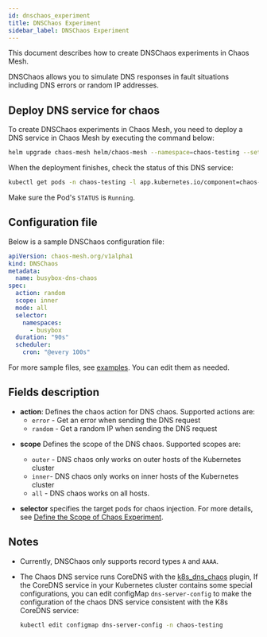 ```yaml
---
id: dnschaos_experiment
title: DNSChaos Experiment
sidebar_label: DNSChaos Experiment
---
```


This document describes how to create DNSChaos experiments in Chaos Mesh.

DNSChaos allows you to simulate DNS responses in fault situations including DNS errors or random IP addresses.

## Deploy DNS service for chaos

To create DNSChaos experiments in Chaos Mesh, you need to deploy a DNS service in Chaos Mesh by executing the command below:

```bash
helm upgrade chaos-mesh helm/chaos-mesh --namespace=chaos-testing --set dnsServer.create=true
```

When the deployment finishes, check the status of this DNS service:

```bash
kubectl get pods -n chaos-testing -l app.kubernetes.io/component=chaos-dns-server
```

Make sure the Pod's `STATUS` is `Running`.

## Configuration file

Below is a sample DNSChaos configuration file:

```yaml
apiVersion: chaos-mesh.org/v1alpha1
kind: DNSChaos
metadata:
  name: busybox-dns-chaos
spec:
  action: random
  scope: inner
  mode: all
  selector:
    namespaces:
      - busybox
  duration: "90s"
  scheduler:
    cron: "@every 100s"
```

For more sample files, see [examples](https://github.com/chaos-mesh/chaos-mesh/tree/master/examples). You can edit them as needed.

## Fields description

- **action**: Defines the chaos action for DNS chaos. Supported actions are:
    - `error` - Get an error when sending the DNS request
    - `random` - Get a random IP when sending the DNS request

* **scope** Defines the scope of the DNS chaos. Supported scopes are:
    - `outer` - DNS chaos only works on outer hosts of the Kubernetes cluster
    - `inner`- DNS chaos only works on inner hosts of the Kubernetes cluster
    - `all` - DNS chaos works on all hosts.

* **selector** specifies the target pods for chaos injection. For more details, see [Define the Scope of Chaos Experiment](../user_guides/experiment_scope.md).


## Notes

- Currently, DNSChaos only supports record types `A` and `AAAA`.
- The Chaos DNS service runs CoreDNS with the  [k8s_dns_chaos](https://github.com/chaos-mesh/k8s_dns_chaos) plugin, If the CoreDNS service in your Kubernetes cluster contains some special configurations, you can edit configMap `dns-server-config` to make the configuration of the chaos DNS service consistent with the K8s CoreDNS service:

    ```bash
    kubectl edit configmap dns-server-config -n chaos-testing
    ```
